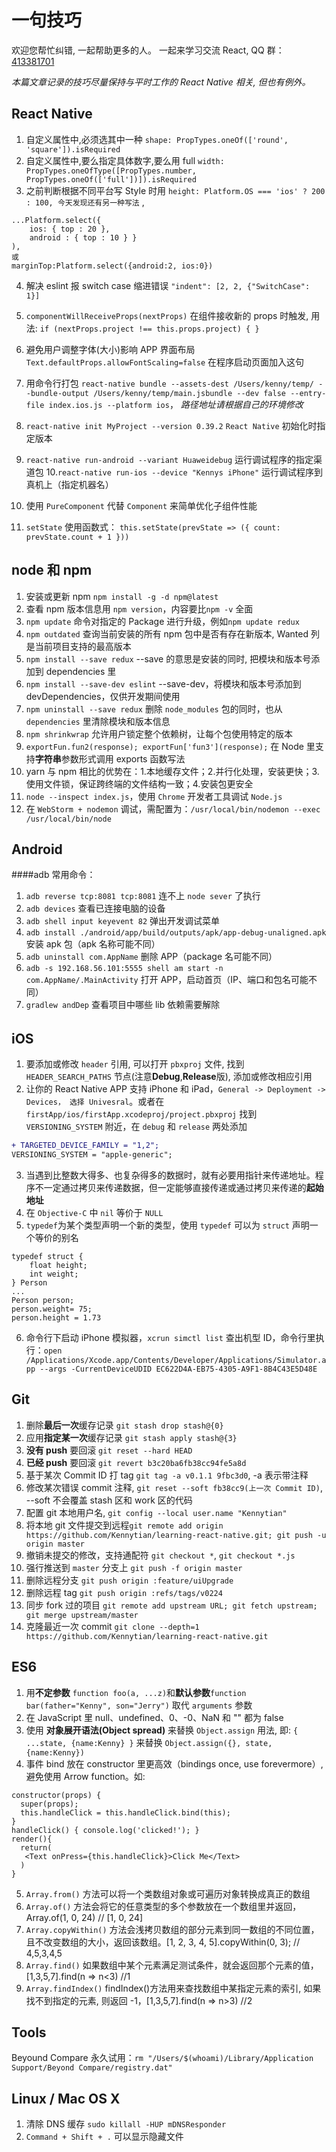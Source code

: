 # 一句技巧

欢迎您帮忙纠错, 一起帮助更多的人。 一起来学习交流 React, QQ 群：[413381701](http://shang.qq.com/wpa/qunwpa?idkey=3b9474dacbf35e4a9659e89399758406e510e5b8a3f81109f7d07efaadc6056d)

_本篇文章记录的技巧尽量保持与平时工作的 React Native 相关, 但也有例外。_

## React Native

1.  自定义属性中,必须选其中一种 `shape: PropTypes.oneOf(['round', 'square']).isRequired`
2.  自定义属性中,要么指定具体数字,要么用 full `width: PropTypes.oneOfType([PropTypes.number, PropTypes.oneOf(['full'])]).isRequired`
3.  之前判断根据不同平台写 Style 时用 `height: Platform.OS === 'ios' ? 200 : 100, 今天发现还有另一种写法` ,

```
...Platform.select({
    ios: { top : 20 },
    android : { top : 10 } }
),
或
marginTop:Platform.select({android:2, ios:0})
```

4.  解决 eslint 报 switch case 缩进错误 `"indent": [2, 2, {"SwitchCase": 1}]`

5.  `componentWillReceiveProps(nextProps)` 在组件接收新的 props 时触发, 用法: `if (nextProps.project !== this.props.project) { }`
6.  避免用户调整字体(大小)影响 APP 界面布局 `Text.defaultProps.allowFontScaling=false` 在程序启动页面加入这句
7.  用命令行打包 `react-native bundle --assets-dest /Users/kenny/temp/ --bundle-output /Users/kenny/temp/main.jsbundle --dev false --entry-file index.ios.js --platform ios`， _路径地址请根据自己的环境修改_
8.  `react-native init MyProject --version 0.39.2` `React Native` 初始化时指定版本
9.  `react-native run-android --variant Huaweidebug` 运行调试程序的指定渠道包 10.`react-native run-ios --device "Kennys iPhone"` 运行调试程序到真机上（指定机器名）
10. 使用 `PureComponent` 代替 `Component` 来简单优化子组件性能
11. `setState` 使用函数式： `this.setState(prevState => ({ count: prevState.count + 1 }))`

## node 和 npm

1.  安装或更新 npm `npm install -g -d npm@latest`
2.  查看 npm 版本信息用 `npm version`，内容要比`npm -v` 全面
3.  `npm update` 命令对指定的 Package 进行升级，例如`npm update redux`
4.  `npm outdated` 查询当前安装的所有 npm 包中是否有存在新版本, Wanted 列是当前项目支持的最高版本
5.  `npm install --save redux` --save 的意思是安装的同时, 把模块和版本号添加到 dependencies 里
6.  `npm install --save-dev eslint` --save-dev，将模块和版本号添加到 devDependencies，仅供开发期间使用
7.  `npm uninstall --save redux` 删除 `node_modules` 包的同时，也从 `dependencies` 里清除模块和版本信息
8.  `npm shrinkwrap` 允许用户锁定整个依赖树，让每个包使用特定的版本
9.  `exportFun.fun2(response); exportFun['fun3'](response);` 在 Node 里支持**字符串**参数形式调用 exports 函数写法
10. yarn 与 npm 相比的优势在：1.本地缓存文件；2.并行化处理，安装更快；3.使用文件锁，保证跨终端的文件结构一致；4.安装包更安全
11. `node --inspect index.js`，使用 `Chrome` 开发者工具调试 `Node.js`
12. 在 `WebStorm + nodemon` 调试，需配置为：`/usr/local/bin/nodemon --exec /usr/local/bin/node`

## Android

####adb 常用命令：

1.  `adb reverse tcp:8081 tcp:8081` 连不上 `node sever` 了执行
2.  `adb devices` 查看已连接电脑的设备
3.  `adb shell input keyevent 82` 弹出开发调试菜单
4.  `adb install ./android/app/build/outputs/apk/app-debug-unaligned.apk` 安装 apk 包（apk 名称可能不同）
5.  `adb uninstall com.AppName` 删除 APP（package 名可能不同）
6.  `adb -s 192.168.56.101:5555 shell am start -n com.AppName/.MainActivity` 打开 APP，启动首页（IP、端口和包名可能不同）
7.  `gradlew andDep` 查看项目中哪些 lib 依赖需要解除

## iOS

1.  要添加或修改 `header` 引用, 可以打开 `pbxproj` 文件, 找到 `HEADER_SEARCH_PATHS` 节点(注意**Debug**,**Release**版), 添加或修改相应引用
2.  让你的 React Native APP 支持 iPhone 和 iPad，`General -> Deployment -> Devices， 选择 Univesral`。或者在 `firstApp/ios/firstApp.xcodeproj/project.pbxproj` 找到 `VERSIONING_SYSTEM` 附近，在 `debug` 和 `release` 两处添加

```diff
+ TARGETED_DEVICE_FAMILY = "1,2";
VERSIONING_SYSTEM = "apple-generic";
```

3.  当遇到比整数大得多、也复杂得多的数据时，就有必要用指针来传递地址。程序不一定通过拷贝来传递数据，但一定能够直接传递或通过拷贝来传递的**起始地址**
4.  在 `Objective-C` 中 `nil` 等价于 `NULL`
5.  `typedef`为某个类型声明一个新的类型，使用 `typedef` 可以为 `struct` 声明一个等价的别名

```
typedef struct {
    float height;
    int weight;
} Person
...
Person person;
person.weight= 75;
person.height = 1.73
```

6.  命令行下启动 iPhone 模拟器，`xcrun simctl list` 查出机型 ID，命令行里执行：`open /Applications/Xcode.app/Contents/Developer/Applications/Simulator.app --args -CurrentDeviceUDID EC622D4A-EB75-4305-A9F1-8B4C43E5D48E`

## Git

1.  删除**最后一次**缓存记录 `git stash drop stash@{0}`
2.  应用**指定某一次**缓存记录 `git stash apply stash@{3}`
3.  **没有 push** 要回滚 `git reset --hard HEAD`
4.  **已经 push** 要回滚 `git revert b3c20ba6fb38cc94fe5a8d`
5.  基于某次 Commit ID 打 tag `git tag -a v0.1.1 9fbc3d0`, -a 表示带注释
6.  修改某次错误 commit 注释, `git reset --soft fb38cc9(上一次 Commit ID)`, --soft 不会覆盖 stash 区和 work 区的代码
7.  配置 git 本地用户名, `git config --local user.name "Kennytian"`
8.  将本地 git 文件提交到远程`git remote add origin https://github.com/Kennytian/learning-react-native.git; git push -u origin master`
9.  撤销未提交的修改，支持通配符 `git checkout *`, `git checkout *.js`
10. 强行推送到 `master` 分支上 `git push -f origin master`
11. 删除远程分支 `git push origin :feature/uiUpgrade`
12. 删除远程 tag `git push origin :refs/tags/v0224`
13. 同步 fork 过的项目 `git remote add upstream URL; git fetch upstream; git merge upstream/master`
14. 克隆最近一次 commit `git clone --depth=1 https://github.com/Kennytian/learning-react-native.git`

## ES6

1.  用**不定参数** `function foo(a, ...z)`和**默认参数**`function bar(father="Kenny", son="Jerry")` 取代 `arguments` 参数
2.  在 JavaScript 里 null、undefined、0、-0、NaN 和 "" 都为 false
3.  使用 **对象展开语法(Object spread)** 来替换 `Object.assign` 用法, 即: `{ ...state, {name:Kenny} }` 来替换 `Object.assign({}, state, {name:Kenny})`
4.  事件 bind 放在 constructor 里更高效（bindings once, use forevermore）, 避免使用 Arrow function。如:

```
constructor(props) {
  super(props);
  this.handleClick = this.handleClick.bind(this);
}
handleClick() { console.log('clicked!'); }
render(){
  return(
   <Text onPress={this.handleClick}>Click Me</Text>
  )
}
```

5.  `Array.from()` 方法可以将一个类数组对象或可遍历对象转换成真正的数组
6.  `Array.of()` 方法会将它的任意类型的多个参数放在一个数组里并返回，Array.of(1, 0, 24) // [1, 0, 24]
7.  `Array.copyWithin()` 方法会浅拷贝数组的部分元素到同一数组的不同位置，且不改变数组的大小，返回该数组。[1, 2, 3, 4, 5].copyWithin(0, 3); // 4,5,3,4,5
8.  `Array.find()` 如果数组中某个元素满足测试条件，就会返回那个元素的值，[1,3,5,7].find(n => n<3) //1
9.  `Array.findIndex()` findIndex()方法用来查找数组中某指定元素的索引, 如果找不到指定的元素, 则返回 -1，[1,3,5,7].find(n => n>3) //2

## Tools

Beyound Compare 永久试用：`rm "/Users/$(whoami)/Library/Application Support/Beyond Compare/registry.dat"`

## Linux / Mac OS X

1. 清除 DNS 缓存 `sudo killall -HUP mDNSResponder`
2. `Command + Shift + .` 可以显示隐藏文件
